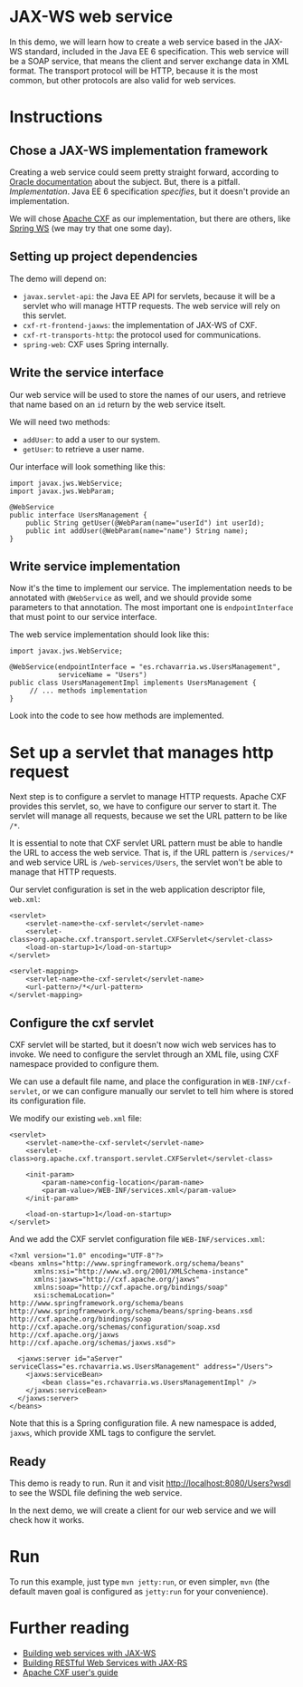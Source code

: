 # JAX-WS web service

In this demo, we will learn how to create a web service based in the 
JAX-WS standard, included in the Java EE 6 specification. This web service will
be a SOAP service, that means the client and server exchange data in XML format.
The transport protocol will be HTTP, because it is the most common, but other
protocols are also valid for web services.

# Instructions

## Chose a JAX-WS implementation framework

Creating a web service could seem pretty straight forward, according to 
[Oracle documentation](http://docs.oracle.com/javaee/6/tutorial/doc/bnayl.html)
about the subject. But, there is a pitfall. *Implementation*.
Java EE 6 specification _specifies_, but it doesn't provide an implementation.

We will chose [Apache CXF](http://cxf.apache.org) as our implementation, but
there are others, like [Spring WS](http://projects.spring.io/spring-ws/)
(we may try that one some day).

## Setting up project dependencies

The demo will depend on:

- `javax.servlet-api`: the Java EE API for servlets, because it will be a servlet
who will manage HTTP requests. The web service will rely on this servlet.
- `cxf-rt-frontend-jaxws`: the implementation of JAX-WS of CXF.
- `cxf-rt-transports-http`: the protocol used for communications.
- `spring-web`: CXF uses Spring internally.

## Write the service interface

Our web service will be used to store the names of our users, and retrieve that
name based on an `id` return by the web service itselt.

We will need two methods: 

- `addUser`: to add a user to our system.
- `getUser`: to retrieve a user name.

Our interface will look something like this:

	import javax.jws.WebService;
	import javax.jws.WebParam;

	@WebService
	public interface UsersManagement {
		public String getUser(@WebParam(name="userId") int userId);
		public int addUser(@WebParam(name="name") String name);
	}

## Write service implementation

Now it's the time to implement our service. The implementation needs to be
annotated with `@WebService` as well, and we should provide some parameters
to that annotation. The most important one is `endpointInterface` that must
point to our service interface.

The web service implementation should look like this:

	import javax.jws.WebService;

	@WebService(endpointInterface = "es.rchavarria.ws.UsersManagement",
	            serviceName = "Users")
	public class UsersManagementImpl implements UsersManagement {
		 // ... methods implementation
	}

Look into the code to see how methods are implemented.

# Set up a servlet that manages http request

Next step is to configure a servlet to manage HTTP requests. Apache CXF
provides this servlet, so, we have to configure our server to start it.
The servlet will manage all requests, because we set the URL pattern to
be like `/*`. 

It is essential to note that CXF servlet URL pattern must be able to handle
the URL to access the web service. That is, if the URL pattern is 
`/services/*` and web service URL is `/web-services/Users`, the servlet won't
be able to manage that HTTP requests.

Our servlet configuration is set in the web application descriptor file,
`web.xml`:

    <servlet>
        <servlet-name>the-cxf-servlet</servlet-name>
        <servlet-class>org.apache.cxf.transport.servlet.CXFServlet</servlet-class>
        <load-on-startup>1</load-on-startup>
    </servlet>

    <servlet-mapping>
        <servlet-name>the-cxf-servlet</servlet-name>
        <url-pattern>/*</url-pattern>
    </servlet-mapping>

## Configure the cxf servlet 

CXF servlet will be started, but it doesn't now wich web services has to invoke.
We need to configure the servlet through an XML file, using CXF namespace
provided to configure them.

We can use a default file name, and place the configuration in `WEB-INF/cxf-servlet`,
or we can configure manually our servlet to tell him where is stored its configuration
file.

We modify our existing `web.xml` file:

    <servlet>
        <servlet-name>the-cxf-servlet</servlet-name>
        <servlet-class>org.apache.cxf.transport.servlet.CXFServlet</servlet-class>

		<init-param>
			<param-name>config-location</param-name>
			<param-value>/WEB-INF/services.xml</param-value>   
		</init-param>        

        <load-on-startup>1</load-on-startup>
    </servlet>

And we add the CXF servlet configuration file `WEB-INF/services.xml`: 

	<?xml version="1.0" encoding="UTF-8"?>
	<beans xmlns="http://www.springframework.org/schema/beans"
	      xmlns:xsi="http://www.w3.org/2001/XMLSchema-instance"
	      xmlns:jaxws="http://cxf.apache.org/jaxws"
	      xmlns:soap="http://cxf.apache.org/bindings/soap"
	      xsi:schemaLocation="
	http://www.springframework.org/schema/beans http://www.springframework.org/schema/beans/spring-beans.xsd
	http://cxf.apache.org/bindings/soap http://cxf.apache.org/schemas/configuration/soap.xsd
	http://cxf.apache.org/jaxws
	http://cxf.apache.org/schemas/jaxws.xsd">

	  <jaxws:server id="aServer" serviceClass="es.rchavarria.ws.UsersManagement" address="/Users">
	  	<jaxws:serviceBean>
	  		<bean class="es.rchavarria.ws.UsersManagementImpl" />
	  	</jaxws:serviceBean>
	  </jaxws:server>
	</beans>

Note that this is a Spring configuration file. A new namespace is added, `jaxws`, which provide 
XML tags to configure the servlet.

## Ready

This demo is ready to run. Run it and visit 
[http://localhost:8080/Users?wsdl](http://localhost:8080/Users?wsdl) to 
see the WSDL file defining the web service.

In the next demo, we will create a client for our web service and we will check 
how it works.

# Run

To run this example, just type `mvn jetty:run`, or even simpler, `mvn` (the default
maven goal is configured as `jetty:run` for your convenience).

# Further reading

- [Building web services with JAX-WS](http://docs.oracle.com/javaee/6/tutorial/doc/bnayl.html)
- [Building RESTful Web Services with JAX-RS](http://docs.oracle.com/javaee/6/tutorial/doc/giepu.html)
- [Apache CXF user's guide](http://cxf.apache.org/docs/index.html)
